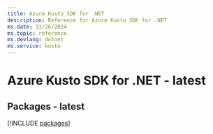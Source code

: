 ```yaml
---
title: Azure Kusto SDK for .NET
description: Reference for Azure Kusto SDK for .NET
ms.date: 11/26/2024
ms.topic: reference
ms.devlang: dotnet
ms.service: kusto
---
```

# Azure Kusto SDK for .NET - latest
## Packages - latest
[!INCLUDE [packages](kusto-index.md)]